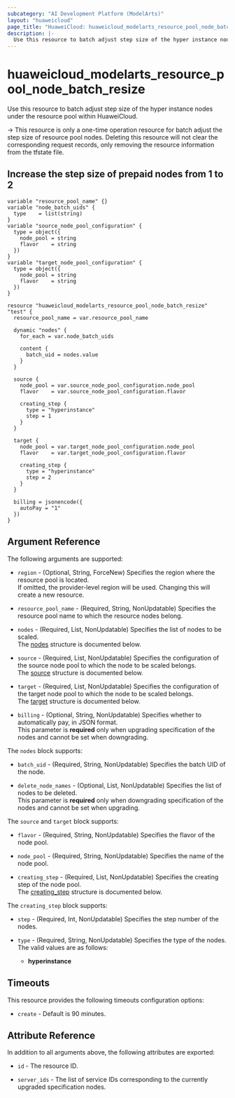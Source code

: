 ```yaml
---
subcategory: "AI Development Platform (ModelArts)"
layout: "huaweicloud"
page_title: "HuaweiCloud: huaweicloud_modelarts_resource_pool_node_batch_resize"
description: |-
  Use this resource to batch adjust step size of the hyper instance nodes under the resource pool within HuaweiCloud.
---
```


# huaweicloud_modelarts_resource_pool_node_batch_resize

Use this resource to batch adjust step size of the hyper instance nodes under the resource pool within HuaweiCloud.

-> This resource is only a one-time operation resource for batch adjust the step size of resource pool nodes.
   Deleting this resource will not clear the corresponding request records, only removing the resource information
   from the tfstate file.

## Increase the step size of prepaid nodes from 1 to 2

```hcl
variable "resource_pool_name" {}
variable "node_batch_uids" {
  type    = list(string)
}
variable "source_node_pool_configuration" {
  type = object({
    node_pool = string
    flavor    = string
  })
}
variable "target_node_pool_configuration" {
  type = object({
    node_pool = string
    flavor    = string
  })
}

resource "huaweicloud_modelarts_resource_pool_node_batch_resize" "test" {
  resource_pool_name = var.resource_pool_name

  dynamic "nodes" {
    for_each = var.node_batch_uids

    content {
      batch_uid = nodes.value
    }
  }

  source {
    node_pool = var.source_node_pool_configuration.node_pool
    flavor    = var.source_node_pool_configuration.flavor

    creating_step {
      type = "hyperinstance"
      step = 1
    }
  }

  target {
    node_pool = var.target_node_pool_configuration.node_pool
    flavor    = var.target_node_pool_configuration.flavor

    creating_step {
      type = "hyperinstance"
      step = 2
    }
  }

  billing = jsonencode({
    autoPay = "1"
  })
}
```

## Argument Reference

The following arguments are supported:

* `region` - (Optional, String, ForceNew) Specifies the region where the resource pool is located.  
  If omitted, the provider-level region will be used. Changing this will create a new resource.
  
* `resource_pool_name` - (Required, String, NonUpdatable) Specifies the resource pool name to which the resource nodes belong.

* `nodes` - (Required, List, NonUpdatable) Specifies the list of nodes to be scaled.  
  The [nodes](#resource_pool_node_batch_resize_nodes) structure is documented below.

* `source` - (Required, List, NonUpdatable) Specifies the configuration of the source node pool to which the node
  to be scaled belongs.  
  The [source](#resource_pool_node_batch_resize_node_pool_configuration) structure is documented below.

* `target` - (Required, List, NonUpdatable) Specifies the configuration of the target node pool to which the node
  to be scaled belongs.  
  The [target](#resource_pool_node_batch_resize_node_pool_configuration) structure is documented below.

* `billing` - (Optional, String, NonUpdatable) Specifies whether to automatically pay, in JSON format.  
  This parameter is **required** only when upgrading specification of the nodes and cannot be set when downgrading.

<a name="resource_pool_node_batch_resize_nodes"></a>
The `nodes` block supports:

* `batch_uid` - (Required, String, NonUpdatable) Specifies the batch UID of the node.

* `delete_node_names` - (Optional, List, NonUpdatable) Specifies the list of nodes to be deleted.  
  This parameter is **required** only when downgrading specification of the nodes and cannot be set when upgrading.

<a name="resource_pool_node_batch_resize_node_pool_configuration"></a>
The `source` and `target` block supports:

* `flavor` - (Required, String, NonUpdatable) Specifies the flavor of the node pool.

* `node_pool` - (Required, String, NonUpdatable) Specifies the name of the node pool.

* `creating_step` - (Required, List, NonUpdatable) Specifies the creating step of the node pool.  
  The [creating_step](#resource_pool_node_batch_resize_source_creating_step) structure is documented below.

<a name="resource_pool_node_batch_resize_source_creating_step"></a>
The `creating_step` block supports:

* `step` - (Required, Int, NonUpdatable) Specifies the step number of the nodes.

* `type` - (Required, String, NonUpdatable) Specifies the type of the nodes.  
  The valid values are as follows:
  + **hyperinstance**

## Timeouts

This resource provides the following timeouts configuration options:

* `create` - Default is 90 minutes.

## Attribute Reference

In addition to all arguments above, the following attributes are exported:

* `id` - The resource ID.

* `server_ids` - The list of service IDs corresponding to the currently upgraded specification nodes.
